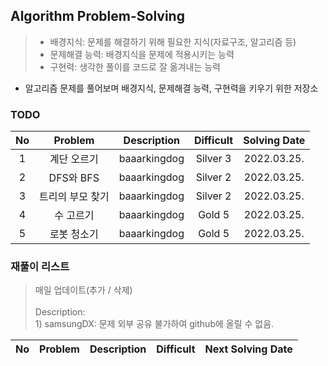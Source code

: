 ## Algorithm Problem-Solving
>- 배경지식: 문제를 해결하기 위해 필요한 지식(자료구조, 알고리즘 등)
>- 문제해결 능력: 배경지식을 문제에 적용시키는 능력
>- 구현력: 생각한 풀이를 코드로 잘 옮겨내는 능력

- 알고리즘 문제를 풀어보며 배경지식, 문제해결 능력, 구현력을 키우기 위한 저장소

### TODO
| No | Problem | Description | Difficult | Solving Date |
|:------:|:---------:|:---------:|:-----------:|:-----------:|
| 1 | 계단 오르기 | baaarkingdog | Silver 3 | 2022.03.25. |
| 2 | DFS와 BFS | baaarkingdog | Silver 2 | 2022.03.25. |
| 3 | 트리의 부모 찾기 | baaarkingdog | Silver 2 | 2022.03.25. |
| 4 | 수 고르기 | baaarkingdog | Gold 5 | 2022.03.25. |
| 5 | 로봇 청소기 | baaarkingdog | Gold 5 | 2022.03.25. |

### 재풀이 리스트
>매일 업데이트(추가 / 삭제)
><br>
><br>Description: 
> <br>1) samsungDX: 문제 외부 공유 불가하여 github에 올릴 수 없음.

| No | Problem | Description | Difficult | Next Solving Date |
|:------:|:---------:|:---------:|:-----------:|:-----------:|
